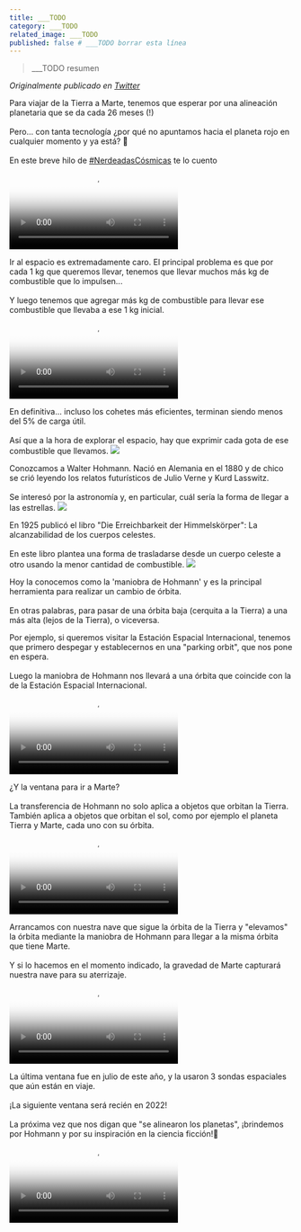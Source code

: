 ```yaml
---
title: ___TODO
category: ___TODO
related_image: ___TODO
published: false # ___TODO borrar esta línea
---
```

> ___TODO resumen

*Originalmente publicado en [Twitter](___TODO)*

<div class="card-tweets" dir="auto">
    <p>Para viajar de la Tierra a Marte, tenemos que esperar por una alineación planetaria que se da cada 26 meses (!)<br />
<br />
Pero... con tanta tecnología ¿por qué no apuntamos hacia el planeta rojo en cualquier momento y ya está? 🚀<br />
<br />
En este breve hilo de <a class="entity-hashtag" href="/hashtag/NerdeadasC%C3%B3smicas">#NerdeadasCósmicas</a> te lo cuento <span class="entity-video-gif"><video autoplay loop controls poster="https://pbs.twimg.com/tweet_video_thumb/EiibF8kXcAA1GyR.jpg"><source src="https://video.twimg.com/tweet_video/EiibF8kXcAA1GyR.mp4" type="video/mp4"><img alt="Doge With Rocket GIF" src="https://pbs.twimg.com/tweet_video_thumb/EiibF8kXcAA1GyR.jpg"></video></span></p>
    <p>Ir al espacio es extremadamente caro. El principal problema es que por cada 1 kg que queremos llevar, tenemos que llevar muchos más kg de combustible que lo impulsen...<br />
<br />
Y luego tenemos que agregar más kg de combustible para llevar ese combustible que llevaba a ese 1 kg inicial. <span class="entity-video-gif"><video autoplay loop controls poster="https://pbs.twimg.com/tweet_video_thumb/EiibGgZWoAA4lNv.jpg"><source src="https://video.twimg.com/tweet_video/EiibGgZWoAA4lNv.mp4" type="video/mp4"><img alt="Out Of Gas GIF" src="https://pbs.twimg.com/tweet_video_thumb/EiibGgZWoAA4lNv.jpg"></video></span></p>
    <p>En definitiva... incluso los cohetes más eficientes, terminan siendo menos del 5% de carga útil.<br />
<br />
Así que a la hora de explorar el espacio, hay que exprimir cada gota de ese combustible que llevamos. <span class="entity-image"><a href="https://pbs.twimg.com/media/EiiSTu8XkAAJZ6Y.png" target="_blank"><img src="https://pbs.twimg.com/media/EiiSTu8XkAAJZ6Y.png"></a></span></p>
    <p>Conozcamos a Walter Hohmann. Nació en Alemania en el 1880 y de chico se crió leyendo los relatos futurísticos de Julio Verne y Kurd Lasswitz. <br />
<br />
Se interesó por la astronomía y, en particular, cuál sería la forma de llegar a las estrellas. <span class="entity-image"><a href="https://pbs.twimg.com/media/EiiRNnrWkAEXsb3.png" target="_blank"><img src="https://pbs.twimg.com/media/EiiRNnrWkAEXsb3.png"></a></span></p>
    <p>En 1925 publicó el libro "Die Erreichbarkeit der Himmelskörper": La alcanzabilidad de los cuerpos celestes.<br />
<br />
En este libro plantea una forma de trasladarse desde un cuerpo celeste a otro usando la menor cantidad de combustible. <span class="entity-image"><a href="https://pbs.twimg.com/media/EiiRIT5XYAMOXjE.jpg" target="_blank"><img src="https://pbs.twimg.com/media/EiiRIT5XYAMOXjE.jpg"></a></span></p>
    <p>Hoy la conocemos como la 'maniobra de Hohmann' y es la principal herramienta para realizar un cambio de órbita.<br />
<br />
En otras palabras, para pasar de una órbita baja (cerquita a la Tierra) a una más alta (lejos de la Tierra), o viceversa.</p>
    <p>Por ejemplo, si queremos visitar la Estación Espacial Internacional, tenemos que primero despegar y establecernos en una "parking orbit", que nos pone en espera.<br />
<br />
Luego la maniobra de Hohmann nos llevará a una órbita que coincide con la de la Estación Espacial Internacional. <span class="entity-video-gif"><video autoplay loop controls poster="https://pbs.twimg.com/tweet_video_thumb/EiiQ7zCXkAMLFYm.jpg"><source src="https://video.twimg.com/tweet_video/EiiQ7zCXkAMLFYm.mp4" type="video/mp4"><img alt="" src="https://pbs.twimg.com/tweet_video_thumb/EiiQ7zCXkAMLFYm.jpg"></video></span></p>
    <p>¿Y la ventana para ir a Marte? <br />
<br />
La transferencia de Hohmann no solo aplica a objetos que orbitan la Tierra. También aplica a objetos que orbitan el sol, como por ejemplo el planeta Tierra y Marte, cada uno con su órbita. <span class="entity-video-gif"><video autoplay loop controls poster="https://pbs.twimg.com/tweet_video_thumb/EiiQFtJXYAcPwk1.jpg"><source src="https://video.twimg.com/tweet_video/EiiQFtJXYAcPwk1.mp4" type="video/mp4"><img alt="" src="https://pbs.twimg.com/tweet_video_thumb/EiiQFtJXYAcPwk1.jpg"></video></span></p>
    <p>Arrancamos con nuestra nave que sigue la órbita de la Tierra y "elevamos" la órbita mediante la maniobra de Hohmann para llegar a la misma órbita que tiene Marte.<br />
<br />
Y si lo hacemos en el momento indicado, la gravedad de Marte capturará nuestra nave para su aterrizaje. <span class="entity-video-gif"><video autoplay loop controls poster="https://pbs.twimg.com/tweet_video_thumb/EiiPGlAWkAMkc5Q.jpg"><source src="https://video.twimg.com/tweet_video/EiiPGlAWkAMkc5Q.mp4" type="video/mp4"><img alt="" src="https://pbs.twimg.com/tweet_video_thumb/EiiPGlAWkAMkc5Q.jpg"></video></span></p>
    <p>La última ventana fue en julio de este año, y la usaron 3 sondas espaciales que aún están en viaje.<br />
<br />
¡La siguiente ventana será recién en 2022!<br />
<br />
La próxima vez que nos digan que "se alinearon los planetas", ¡brindemos por Hohmann y por su inspiración en la ciencia ficción!🚀 <span class="entity-video-gif"><video autoplay loop controls poster="https://pbs.twimg.com/tweet_video_thumb/EiibIjgXsAENcvV.jpg"><source src="https://video.twimg.com/tweet_video/EiibIjgXsAENcvV.mp4" type="video/mp4"><img alt="Leonardo Di Caprio Cheers GIF" src="https://pbs.twimg.com/tweet_video_thumb/EiibIjgXsAENcvV.jpg"></video></span></p>
    <p><span class="entity-mention-threadreader"><a class="entity-mention entity-mention-first" href="https://twitter.com/threadreaderapp"></a></span></p>
</div>


